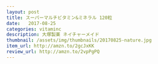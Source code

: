 ```yaml
---
layout: post
title: スーパーマルチビタミン&ミネラル 120粒
date:   2017-08-25
categories: vitaminc
description: 大塚製薬 ネイチャーメイド
thumbnail: /assets/img/thumbnails/20170825-nature.jpg
item_url: http://amzn.to/2gcJxKK
review_url: http://amzn.to/2vpPgPQ
---
```



